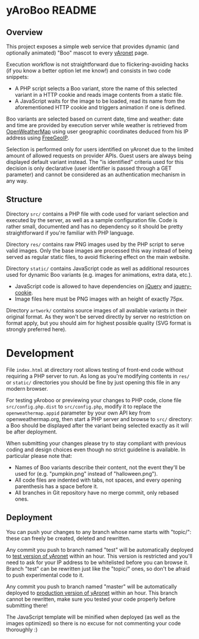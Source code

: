 yAroBoo README
==============

Overview
--------

This project exposes a simple web service that provides dynamic (and optionally
animated) "Boo" mascot to every [yAronet](http://www.yaronet.com) page.

Execution workflow is not straightforward due to flickering-avoiding hacks (if
you know a better option let me know!) and consists in two code snippets:

- A PHP script selects a Boo variant, store the name of this selected variant
  in a HTTP cookie and reads image contents from a static file.
- A JavaScript waits for the image to be loaded, read its name from the
  aforementioned HTTP cookie and triggers animation if one is defined.

Boo variants are selected based on current date, time and weather: date and
time are provided by execution server while weather is retrieved from
[OpenWeatherMap](http://openweathermap.org/) using user geographic coordinates
deduced from his IP address using [FreeGeoIP](http://freegeoip.net/).

Selection is performed only for users identified on yAronet due to the limited
amount of allowed requests on provider APIs. Guest users are always being
displayed default variant instead. The "is identified" criteria used for this
decision is only declarative (user identifier is passed through a GET parameter)
and cannot be considered as an authentication mechanism in any way.


Structure
---------

Directory `src/` contains a PHP file with code used for variant selection and
executed by the server, as well as a sample configuration file. Code is rather
small, documented and has no dependency so it should be pretty straightforward
if you're familiar with PHP language.

Directory `res/` contains raw PNG images used by the PHP script to serve valid
images. Only the base images are processed this way instead of being served as
regular static files, to avoid flickering effect on the main website.

Directory `static/` contains JavaScript code as well as additional resources
used for dynamic Boo variants (e.g. images for animations, extra data, etc.).

- JavaScript code is allowed to have dependencies on
  [jQuery](https://jquery.com/) and
  [jquery-cookie](https://github.com/carhartl/jquery-cookie).
- Image files here must be PNG images with an height of exactly 75px.

Directory `artwork/` contains source images of all available variants in their
original format. As they won't be served directly by server no restriction
on format apply, but you should aim for highest possible quality (SVG format
is strongly preferred here).


Development
===========

File `index.html` at directory root allows testing of front-end code without
requiring a PHP server to run. As long as you're modifying contents in `res/`
or `static/` directories you should be fine by just opening this file in any
modern browser.

For testing yAroboo or previewing your changes to PHP code, clone file
`src/config.php.dist` to `src/config.php`, modify it to replace the
`openweathermap.appid` parameter by your own API key from openweathermap.org,
then start a PHP server and browse to `src/` directory: a Boo should be
displayed after the variant being selected exactly as it will be after
deployment.

When submitting your changes please try to stay compliant with previous coding
and design choices even though no strict guideline is available. In particular
please note that:

- Names of Boo variants describe their content, not the event they'll be used
  for (e.g. "pumpkin.png" instead of "halloween.png").
- All code files are indented with tabs, not spaces, and every opening
  parenthesis has a space before it.
- All branches in Git repository have no merge commit, only rebased ones.


Deployment
----------

You can push your changes to any branch whose name starts with "topic/": these
can freely be created, deleted and rewritten.

Any commit you push to branch named "test" will be automatically deployed to
[test version of yAronet](http://www-test.yaronet.com) within an hour. This
version is restricted and you'll need to ask for your IP address to be
whitelisted before you can browse it. Branch "test" can be rewritten just like
the "topic/" ones, so don't be afraid to push experimental code to it.

Any commit you push to branch named "master" will be automatically deployed to
[production version of yAronet](http://www.yaronet.com) within an hour. This
branch cannot be rewritten, make sure you tested your code properly before
submitting there!

The JavaScript template will be minified when deployed (as well as the images
optimized) so there is no excuse for not commenting your code thoroughly :)
